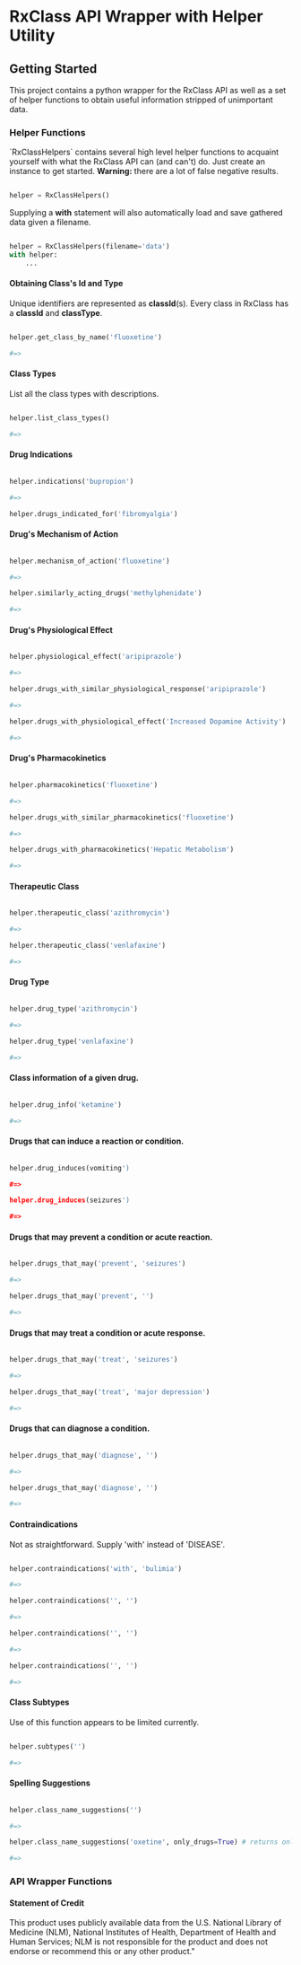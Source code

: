 <h1>RxClass API Wrapper with Helper Utility</h1>

<h2>Getting Started</h2>
<p>
    This project contains a python wrapper for the RxClass API as well as a set of helper functions to
    obtain useful information stripped of unimportant data.
</p>
<h3>Helper Functions</h3>
<p>
    `RxClassHelpers` contains several high level helper functions to acquaint yourself with
    what the RxClass API can (and can't) do. Just create an instance to get started.
    <strong>Warning:</strong> there are a lot of false negative results.
</p>

```python

helper = RxClassHelpers()

```

<p>Supplying a <strong>with</strong> statement will also automatically load and save gathered data given a filename.</p>

```python

helper = RxClassHelpers(filename='data')
with helper:
    ...

```

<h4>Obtaining Class's Id and Type</h4>
<p>Unique identifiers are represented as <strong>classId</strong>(s). Every class in RxClass has a <strong>classId</strong> and <strong>classType</strong>.</p>

```python

helper.get_class_by_name('fluoxetine')

#=>

```

<h4>Class Types</h4>
<p>List all the class types with descriptions.</p>

```python

helper.list_class_types()

#=>

```

<h4>Drug Indications</h4>

```python

helper.indications('bupropion')

#=>

helper.drugs_indicated_for('fibromyalgia')

```

<h4>Drug's Mechanism of Action</h4>

```python

helper.mechanism_of_action('fluoxetine')

#=>

helper.similarly_acting_drugs('methylphenidate')

#=>

```

<h4>Drug's Physiological Effect</h4>

```python

helper.physiological_effect('aripiprazole')

#=>

helper.drugs_with_similar_physiological_response('aripiprazole')

#=>

helper.drugs_with_physiological_effect('Increased Dopamine Activity')

#=>

```

<h4>Drug's Pharmacokinetics</h4>

```python

helper.pharmacokinetics('fluoxetine')

#=>

helper.drugs_with_similar_pharmacokinetics('fluoxetine')

#=>

helper.drugs_with_pharmacokinetics('Hepatic Metabolism')

#=>

```

<h4>Therapeutic Class</h4>

```python

helper.therapeutic_class('azithromycin')

#=>

helper.therapeutic_class('venlafaxine')

#=>

```

<h4>Drug Type</h4>

```python

helper.drug_type('azithromycin')

#=>

helper.drug_type('venlafaxine')

#=>

```

<h4>Class information of a given drug.</h4>

```python

helper.drug_info('ketamine')

#=>

```

<h4>Drugs that can induce a reaction or condition.</h4>

```python

helper.drug_induces(vomiting')

#=>

helper.drug_induces(seizures')

#=>

```

<h4>Drugs that may prevent a condition or acute reaction.</h4>

```python

helper.drugs_that_may('prevent', 'seizures')

#=>

helper.drugs_that_may('prevent', '')

#=>

```

<h4>Drugs that <strong>may</strong> treat a condition or acute response.</h4>

```python

helper.drugs_that_may('treat', 'seizures')

#=>

helper.drugs_that_may('treat', 'major depression')

#=>

```

<h4>Drugs that can diagnose a condition.</h4>

```python

helper.drugs_that_may('diagnose', '')

#=>

helper.drugs_that_may('diagnose', '')

#=>

```

<h4>Contraindications</h4>
<p>Not as straightforward. Supply 'with' instead of 'DISEASE'.</p>

```python

helper.contraindications('with', 'bulimia')

#=>

helper.contraindications('', '')

#=>

helper.contraindications('', '')

#=>

helper.contraindications('', '')

#=>

```

<h4>Class Subtypes</h4>
<p>Use of this function appears to be limited currently.</p>

```python

helper.subtypes('')

#=>

```

<h4>Spelling Suggestions</h4>

```python

helper.class_name_suggestions('')

#=>

helper.class_name_suggestions('oxetine', only_drugs=True) # returns only drug names

#=>

```

<h4></h4>

<h3>API Wrapper Functions</h3>


<h4><emp>Statement of Credit</emp></h4>

This product uses publicly available data from the U.S. National Library of Medicine (NLM), National Institutes of Health, Department of Health and Human Services; NLM is not responsible for the product and does not endorse or recommend this or any other product."
